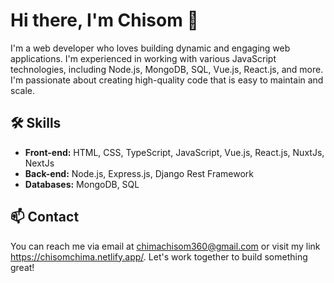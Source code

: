 # Hi there, I'm Chisom 👋

I'm a web developer who loves building dynamic and engaging web applications. I'm experienced in working with various JavaScript technologies, including Node.js, MongoDB, SQL, Vue.js, React.js, and more. I'm passionate about creating high-quality code that is easy to maintain and scale.

## 🛠️ Skills

- **Front-end:** HTML, CSS, TypeScript, JavaScript, Vue.js, React.js, NuxtJs, NextJs
- **Back-end:** Node.js, Express.js, Django Rest Framework
- **Databases:** MongoDB, SQL

## 📫 Contact

You can reach me via email at chimachisom360@gmail.com or visit my link https://chisomchima.netlify.app/. Let's work together to build something great!
